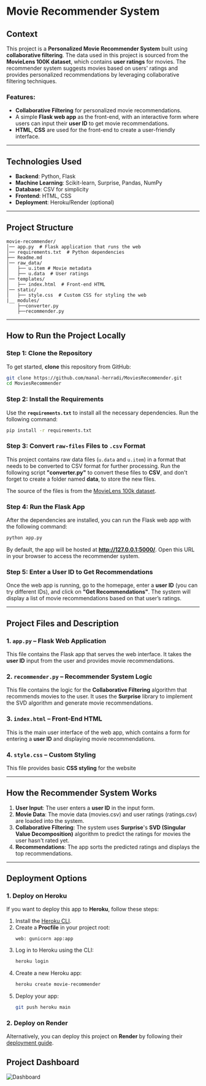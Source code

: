 # **Movie Recommender System**

## **Context**
This project is a **Personalized Movie Recommender System** built using **collaborative filtering**. The data used in this project is sourced from the **MovieLens 100K dataset**, which contains **user ratings** for movies. The recommender system suggests movies based on users' ratings and provides personalized recommendations by leveraging collaborative filtering techniques.

### **Features:**
- **Collaborative Filtering** for personalized movie recommendations.
- A simple **Flask web app** as the front-end, with an interactive form where users can input their **user ID** to get movie recommendations.
- **HTML**, **CSS** are used for the front-end to create a user-friendly interface.

---

## **Technologies Used**
- **Backend**: Python, Flask
- **Machine Learning**: Scikit-learn, Surprise, Pandas, NumPy
- **Database**: CSV for simplicity
- **Frontend**: HTML, CSS
- **Deployment**: Heroku/Render (optional)

---

## **Project Structure**

```
movie-recommender/
│── app.py  # Flask application that runs the web 
│── requirements.txt  # Python dependencies
├── Readme.md
│── raw_data/
│   ├── u.item # Movie metadata
│   ├── u.data  # User ratings
│── templates/
│   ├── index.html  # Front-end HTML
│── static/
│   ├── style.css  # Custom CSS for styling the web 
|__ modules/
    ├──converter.py
    ├──recommender.py
```

---

## **How to Run the Project Locally**

### **Step 1: Clone the Repository**

To get started, **clone** this repository from GitHub:

```bash
git clone https://github.com/manal-herradi/MoviesRecommender.git
cd MoviesRecommender
```

### **Step 2: Install the Requirements**

Use the **`requirements.txt`** to install all the necessary dependencies. Run the following command:

```bash
pip install -r requirements.txt
```

### **Step 3: Convert `raw-files` Files to `.csv` Format**

This project contains raw data files (`u.data` and `u.item`) in a format that needs to be converted to CSV format for further processing. Run the following script **"converter.py"** to convert these files to **CSV**, and don't forget to create a folder named **data**, to store the new files.

The source of the files is from the [MovieLens 100k dataset](https://grouplens.org/datasets/movielens/100k/).

### **Step 4: Run the Flask App**

After the dependencies are installed, you can run the Flask web app with the following command:

```bash
python app.py
```

By default, the app will be hosted at **http://127.0.0.1:5000/**. Open this URL in your browser to access the recommender system.

### **Step 5: Enter a User ID to Get Recommendations**

Once the web app is running, go to the homepage, enter a **user ID** (you can try different IDs), and click on **"Get Recommendations"**. The system will display a list of movie recommendations based on that user’s ratings.

---

## **Project Files and Description**

### **1. `app.py`** – Flask Web Application

This file contains the Flask app that serves the web interface. It takes the **user ID** input from the user and provides movie recommendations.

### **2. `recommender.py`** – Recommender System Logic

This file contains the logic for the **Collaborative Filtering** algorithm that recommends movies to the user. It uses the **Surprise** library to implement the SVD algorithm and generate movie recommendations.

### **3. `index.html`** – Front-End HTML

This is the main user interface of the web app, which contains a form for entering a **user ID** and displaying movie recommendations.

### **4. `style.css`** – Custom Styling

This file provides basic **CSS styling** for the website

---

## **How the Recommender System Works**

1. **User Input**: The user enters a **user ID** in the input form.
2. **Movie Data**: The movie data (movies.csv) and user ratings (ratings.csv) are loaded into the system.
3. **Collaborative Filtering**: The system uses **Surprise**'s **SVD (Singular Value Decomposition)** algorithm to predict the ratings for movies the user hasn't rated yet.
4. **Recommendations**: The app sorts the predicted ratings and displays the top recommendations.

---

## **Deployment Options**

### **1. Deploy on Heroku**
If you want to deploy this app to **Heroku**, follow these steps:
1. Install the [Heroku CLI](https://devcenter.heroku.com/articles/heroku-cli).
2. Create a **Procfile** in your project root:
   ```
   web: gunicorn app:app
   ```
3. Log in to Heroku using the CLI:
   ```bash
   heroku login
   ```
4. Create a new Heroku app:
   ```bash
   heroku create movie-recommender
   ```
5. Deploy your app:
   ```bash
   git push heroku main
   ```

### **2. Deploy on Render**
Alternatively, you can deploy this project on **Render** by following their [deployment guide](https://render.com/docs/deploy-flask).

## **Project Dashboard**

![Dashboard](https://github.com/manal-herradi/images/blob/main/dash.png)
